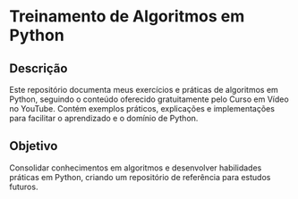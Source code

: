 # Treinamento de Algoritmos em Python

## Descrição
Este repositório documenta meus exercícios e práticas de algoritmos em Python, seguindo o conteúdo oferecido gratuitamente pelo Curso em Vídeo no YouTube. Contém exemplos práticos, explicações e implementações para facilitar o aprendizado e o domínio de Python.

## Objetivo
Consolidar conhecimentos em algoritmos e desenvolver habilidades práticas em Python, criando um repositório de referência para estudos futuros.
